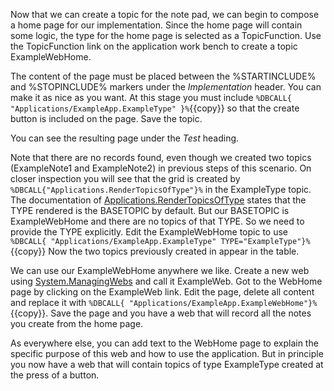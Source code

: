 Now that we can create a topic for the note pad, we can begin to compose a home page for our implementation.
Since the home page will contain some logic, the type for the home page is selected as a TopicFunction.
Use the TopicFunction link on the application work bench to create a topic ExampleWebHome.

The content of the page must be placed between the %STARTINCLUDE% and %STOPINCLUDE% markers under the _Implementation_ header.
You can make it as nice as you want. At this stage you must include `%DBCALL{ "Applications/ExampleApp.ExampleType" }%`{{copy}}
so that the create button is included on the page. Save the topic.

You can see the resulting page under the _Test_ heading.

Note that there are no records found, even though we created two topics
(ExampleNote1 and ExampleNote2) in previous steps of this scenario. On closer inspection you will see that the grid is created by
`%DBCALL{"Applications.RenderTopicsOfType"}%` in the ExampleType topic. The documentation of
[Applications.RenderTopicsOfType](https://[[HOST_SUBDOMAIN]]-80-[[KATACODA_HOST]].environments.katacoda.com/Applications.RenderTopicsOfType)
states that the TYPE rendered is the BASETOPIC by default.
But our BASETOPIC is ExampleWebHome and there are no topics of that TYPE. So we need to provide the TYPE explicitly.
Edit the ExampleWebHome topic to use `%DBCALL{ "Applications/ExampleApp.ExampleType" TYPE="ExampleType"}%`{{copy}}
Now the two topics previously created in appear in the table.

We can use our ExampleWebHome anywhere we like. Create a new web using
[System.ManagingWebs](https://[[HOST_SUBDOMAIN]]-80-[[KATACODA_HOST]].environments.katacoda.com/System/ManagingWebs)
and call it ExampleWeb. Got to the WebHome page by clicking on the ExampleWeb link.
Edit the page, delete all content and replace it with `%DBCALL{ "Applications/ExampleApp.ExampleWebHome"}%`{{copy}}.
Save the page and you have a web that will record all the notes you create from the home page.

As everywhere else, you can add text to the WebHome page to explain the specific purpose of this web and how to use the application.
But in principle you now have a web that will contain topics of type ExampleType created at the press of a button.